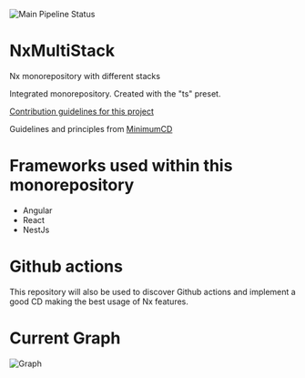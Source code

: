 
![Main Pipeline Status](https://github.com/Laboiite/NxMultiStack/actions/workflows/initial-workflow.yml/badge.svg?branch=main)

# NxMultiStack
Nx monorepository with different stacks

Integrated monorepository. Created with the "ts" preset.

[Contribution guidelines for this project](./CONTRIBUTING.md)

Guidelines and principles from [MinimumCD](https://minimumcd.org/minimumcd/)

# Frameworks used within this monorepository
- Angular
- React
- NestJs

# Github actions
This repository will also be used to discover Github actions and implement a good CD making the best usage of Nx features.

# Current Graph
![Graph](https://i.ibb.co/ZgH3zvp/Capture-d-e-cran-2022-12-11-a-18-38-25.png)
